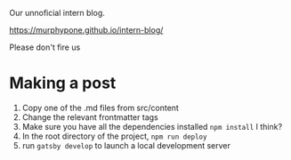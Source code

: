 Our unnoficial intern blog.

https://murphypone.github.io/intern-blog/

Please don't fire us

# Making a post
1. Copy one of the .md files from src/content
2. Change the relevant frontmatter tags
3. Make sure you have all the dependencies installed `npm install` I think?
4. In the root directory of the project, `npm run deploy`
5. run `gatsby develop` to launch a local development server



